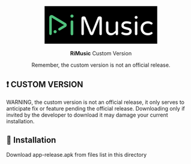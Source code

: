 <div align="center">
  <img src="../assets/design/app_logo.svg" width="300" height="100" />    
  <p><b>RiMusic</b> Custom Version</p>
  <p>Remember, the custom version is not an official release.</p>
</div>

## ❗ CUSTOM VERSION
WARNING, the custom version is not an official release, it only serves to anticipate fix or feature pending the official release. Downloading only if invited by the developer to download it may damage your current installation.

## 📲 Installation
Download app-release.apk from files list in this directory